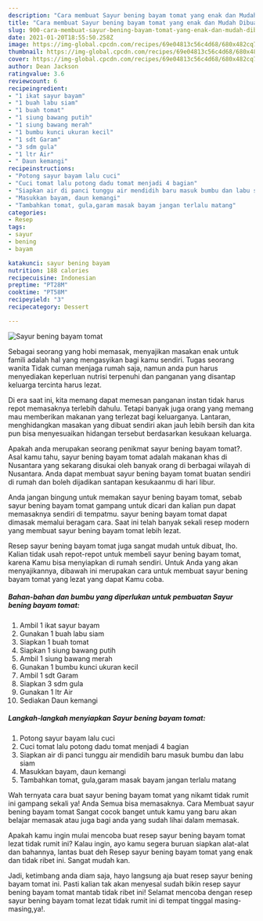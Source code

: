 ```yaml
---
description: "Cara membuat Sayur bening bayam tomat yang enak dan Mudah Dibuat"
title: "Cara membuat Sayur bening bayam tomat yang enak dan Mudah Dibuat"
slug: 900-cara-membuat-sayur-bening-bayam-tomat-yang-enak-dan-mudah-dibuat
date: 2021-01-20T18:55:50.258Z
image: https://img-global.cpcdn.com/recipes/69e04813c56c4d68/680x482cq70/sayur-bening-bayam-tomat-foto-resep-utama.jpg
thumbnail: https://img-global.cpcdn.com/recipes/69e04813c56c4d68/680x482cq70/sayur-bening-bayam-tomat-foto-resep-utama.jpg
cover: https://img-global.cpcdn.com/recipes/69e04813c56c4d68/680x482cq70/sayur-bening-bayam-tomat-foto-resep-utama.jpg
author: Dean Jackson
ratingvalue: 3.6
reviewcount: 6
recipeingredient:
- "1 ikat sayur bayam"
- "1 buah labu siam"
- "1 buah tomat"
- "1 siung bawang putih"
- "1 siung bawang merah"
- "1 bumbu kunci ukuran kecil"
- "1 sdt Garam"
- "3 sdm gula"
- "1 ltr Air"
- " Daun kemangi"
recipeinstructions:
- "Potong sayur bayam lalu cuci"
- "Cuci tomat lalu potong dadu tomat menjadi 4 bagian"
- "Siapkan air di panci tunggu air mendidih baru masuk bumbu dan labu siam"
- "Masukkan bayam, daun kemangi"
- "Tambahkan tomat, gula,garam masak bayam jangan terlalu matang"
categories:
- Resep
tags:
- sayur
- bening
- bayam

katakunci: sayur bening bayam 
nutrition: 188 calories
recipecuisine: Indonesian
preptime: "PT28M"
cooktime: "PT58M"
recipeyield: "3"
recipecategory: Dessert

---
```



![Sayur bening bayam tomat](https://img-global.cpcdn.com/recipes/69e04813c56c4d68/680x482cq70/sayur-bening-bayam-tomat-foto-resep-utama.jpg)

Sebagai seorang yang hobi memasak, menyajikan masakan enak untuk famili adalah hal yang mengasyikan bagi kamu sendiri. Tugas seorang  wanita Tidak cuman menjaga rumah saja, namun anda pun harus menyediakan keperluan nutrisi terpenuhi dan panganan yang disantap keluarga tercinta harus lezat.

Di era  saat ini, kita memang dapat memesan panganan instan tidak harus repot memasaknya terlebih dahulu. Tetapi banyak juga orang yang memang mau memberikan makanan yang terlezat bagi keluarganya. Lantaran, menghidangkan masakan yang dibuat sendiri akan jauh lebih bersih dan kita pun bisa menyesuaikan hidangan tersebut berdasarkan kesukaan keluarga. 



Apakah anda merupakan seorang penikmat sayur bening bayam tomat?. Asal kamu tahu, sayur bening bayam tomat adalah makanan khas di Nusantara yang sekarang disukai oleh banyak orang di berbagai wilayah di Nusantara. Anda dapat membuat sayur bening bayam tomat buatan sendiri di rumah dan boleh dijadikan santapan kesukaanmu di hari libur.

Anda jangan bingung untuk memakan sayur bening bayam tomat, sebab sayur bening bayam tomat gampang untuk dicari dan kalian pun dapat memasaknya sendiri di tempatmu. sayur bening bayam tomat dapat dimasak memalui beragam cara. Saat ini telah banyak sekali resep modern yang membuat sayur bening bayam tomat lebih lezat.

Resep sayur bening bayam tomat juga sangat mudah untuk dibuat, lho. Kalian tidak usah repot-repot untuk membeli sayur bening bayam tomat, karena Kamu bisa menyiapkan di rumah sendiri. Untuk Anda yang akan menyajikannya, dibawah ini merupakan cara untuk membuat sayur bening bayam tomat yang lezat yang dapat Kamu coba.

<!--inarticleads1-->

##### Bahan-bahan dan bumbu yang diperlukan untuk pembuatan Sayur bening bayam tomat:

1. Ambil 1 ikat sayur bayam
1. Gunakan 1 buah labu siam
1. Siapkan 1 buah tomat
1. Siapkan 1 siung bawang putih
1. Ambil 1 siung bawang merah
1. Gunakan 1 bumbu kunci ukuran kecil
1. Ambil 1 sdt Garam
1. Siapkan 3 sdm gula
1. Gunakan 1 ltr Air
1. Sediakan  Daun kemangi




<!--inarticleads2-->

##### Langkah-langkah menyiapkan Sayur bening bayam tomat:

1. Potong sayur bayam lalu cuci
1. Cuci tomat lalu potong dadu tomat menjadi 4 bagian
1. Siapkan air di panci tunggu air mendidih baru masuk bumbu dan labu siam
1. Masukkan bayam, daun kemangi
1. Tambahkan tomat, gula,garam masak bayam jangan terlalu matang




Wah ternyata cara buat sayur bening bayam tomat yang nikamt tidak rumit ini gampang sekali ya! Anda Semua bisa memasaknya. Cara Membuat sayur bening bayam tomat Sangat cocok banget untuk kamu yang baru akan belajar memasak atau juga bagi anda yang sudah lihai dalam memasak.

Apakah kamu ingin mulai mencoba buat resep sayur bening bayam tomat lezat tidak rumit ini? Kalau ingin, ayo kamu segera buruan siapkan alat-alat dan bahannya, lantas buat deh Resep sayur bening bayam tomat yang enak dan tidak ribet ini. Sangat mudah kan. 

Jadi, ketimbang anda diam saja, hayo langsung aja buat resep sayur bening bayam tomat ini. Pasti kalian tak akan menyesal sudah bikin resep sayur bening bayam tomat mantab tidak ribet ini! Selamat mencoba dengan resep sayur bening bayam tomat lezat tidak rumit ini di tempat tinggal masing-masing,ya!.

